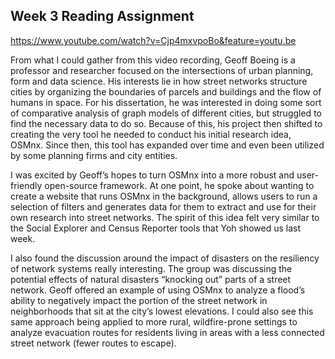 ## Week 3 Reading Assignment

https://www.youtube.com/watch?v=Cjp4mxvpoBo&feature=youtu.be

From what I could gather from this video recording, Geoff Boeing is a professor and researcher focused on the intersections of urban planning, form and data science. His interests lie in how street networks structure cities by organizing the boundaries of parcels and buildings and the flow of humans in space. For his dissertation, he was interested in doing some sort of comparative analysis of graph models of different cities, but struggled to find the necessary data to do so. Because of this, his project then shifted to creating the very tool he needed to conduct his initial research idea, OSMnx. Since then, this tool has expanded over time and even been utilized by some planning firms and city entities. 

I was excited by Geoff’s hopes to turn OSMnx into a more robust and user-friendly open-source framework. At one point, he spoke about wanting to create a website that runs OSMnx in the background, allows users to run a selection of filters and generates data for them to extract and use for their own research into street networks. The spirit of this idea felt very similar to the Social Explorer and Census Reporter tools that Yoh showed us last week. 

I also found the discussion around the impact of disasters on the resiliency of network systems really interesting. The group was discussing the potential effects of natural disasters “knocking out” parts of a street network. Geoff offered an example of using OSMnx to analyze a flood’s ability to negatively impact the portion of the street network in neighborhoods that sit at the city’s lowest elevations. I could also see this same approach being applied to more rural, wildfire-prone settings to analyze evacuation routes for residents living in areas with a less connected street network (fewer routes to escape).  
